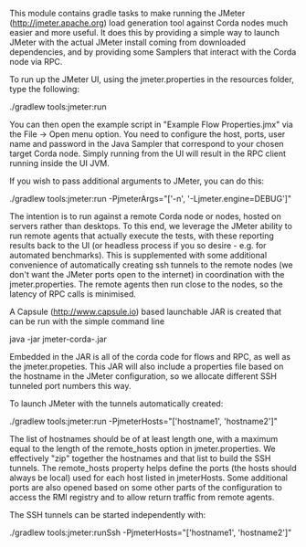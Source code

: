 This module contains gradle tasks to make running the JMeter (http://jmeter.apache.org)
load generation tool against Corda nodes much easier and more useful.  It does this by
providing a simple way to launch JMeter with the actual JMeter install coming
from downloaded dependencies, and by providing some Samplers that interact with
the Corda node via RPC.

To run up the JMeter UI, using the jmeter.properties in the resources folder,
type the following:

./gradlew tools:jmeter:run

You can then open the example script in "Example Flow Properties.jmx" via the File -> Open menu option.  You need to 
configure the host, ports, user name and password in the Java Sampler that correspond to your chosen target Corda node.
Simply running from the UI will result in the RPC client running inside the UI JVM.

If you wish to pass additional arguments to JMeter, you can do this:

./gradlew tools:jmeter:run -PjmeterArgs="['-n', '-Ljmeter.engine=DEBUG']"

The intention is to run against a remote Corda node or nodes, hosted on servers rather than desktops.  To
this end, we leverage the JMeter ability to run remote agents that actually execute the tests, with these 
reporting results back to the UI (or headless process if you so desire - e.g. for automated benchmarks).  This is
supplemented with some additional convenience of automatically creating ssh tunnels to the remote nodes
(we don't want the JMeter ports open to the internet) in coordination with the jmeter.properties.
The remote agents then run close to the nodes, so the latency of RPC calls is minimised.

A Capsule (http://www.capsule.io) based launchable JAR is created that can be run with the simple command line

java -jar jmeter-corda-<version>.jar

Embedded in the JAR is all of the corda code for flows and RPC, as well as the jmeter.propeties.  This
JAR will also include a properties file based on the hostname in the JMeter configuration,
so we allocate different SSH tunneled port numbers this way.

To launch JMeter with the tunnels automatically created:

./gradlew tools:jmeter:run -PjmeterHosts="['hostname1', 'hostname2']"

The list of hostnames should be of at least length one, with a maximum equal to the length of the remote_hosts
option in jmeter.properties.  We effectively "zip" together the hostnames and that list to build the SSH tunnels.
The remote_hosts property helps define the ports (the hosts should always be local) used
for each host listed in jmeterHosts. Some additional ports are also opened based on some other
parts of the configuration to access the RMI registry and to allow return traffic
from remote agents.

The SSH tunnels can be started independently with:

./gradlew tools:jmeter:runSsh -PjmeterHosts="['hostname1', 'hostname2']"